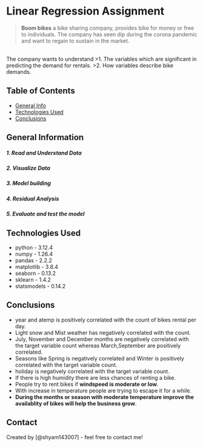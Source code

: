 # Linear Regression Assignment 
> **Boom bikes** a bike sharing company, provides bike for money or free to individuals. The company has seen dip during the corona pandemic and want to regain to sustain in the market.
<br/>
The company wants to understand 
>1. The variables which are significant in predicting the demand for rentals.
>2. How variables describe bike demands.

## Table of Contents
* [General Info](#general-information)
* [Technologies Used](#technologies-used)
* [Conclusions](#conclusions)

## General Information
 ##### 1. Read and Understand Data
 ##### 2. Visualize Data
 ##### 3. Model building
 ##### 4. Residual Analysis
 ##### 5. Evaluate and test the model
 
## Technologies Used
- python - 3.12.4
- numpy - 1.26.4
- pandas - 2.2.2
- matplotlib - 3.8.4
- seaborn - 0.13.2
- sklearn - 1.4.2
- statsmodels - 0.14.2


## Conclusions
- year and atemp is positively correlated with the count of bikes rental per day.
- Light snow and Mist weather has negatively correlated with the count.
- July, November and December months are negatively correlated with the target variable count whereas March,September are positively correlated.
- Seasons like Spring is negatively correlated and Winter is positively correlated with the target variable count.
- holiday is negatively correlated with the target variable count.
- If there is high humidity there are less chances of renting a bike.
- People try to rent bikes if **windspeed is moderate or low**.
- With increase in temperature people are trying to escape it for a while. 
- **During the months or season with moderate temperature improve the availablity of bikes will help the business grow**.


## Contact
Created by [@shyam143007] - feel free to contact me!


